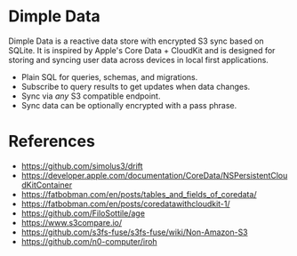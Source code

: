 # Dimple Data

Dimple Data is a reactive data store with encrypted S3 sync based on SQLite. It
is inspired by Apple's Core Data + CloudKit and is designed for storing and
syncing user data across devices in local first applications.

- Plain SQL for queries, schemas, and migrations.
- Subscribe to query results to get updates when data changes.
- Sync via *any* S3 compatible endpoint.
- Sync data can be optionally encrypted with a pass phrase.


# References

- https://github.com/simolus3/drift
- https://developer.apple.com/documentation/CoreData/NSPersistentCloudKitContainer
- https://fatbobman.com/en/posts/tables_and_fields_of_coredata/
- https://fatbobman.com/en/posts/coredatawithcloudkit-1/
- https://github.com/FiloSottile/age
- https://www.s3compare.io/
- https://github.com/s3fs-fuse/s3fs-fuse/wiki/Non-Amazon-S3
- https://github.com/n0-computer/iroh
